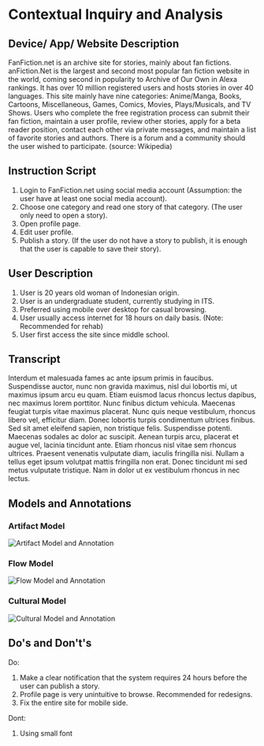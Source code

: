 # Contextual Inquiry and Analysis
## Device/ App/ Website Description
FanFiction.net is an archive site for stories, mainly about fan fictions. anFiction.Net is the largest and second most popular fan fiction website in the world, coming second in popularity to Archive of Our Own in Alexa rankings. It has over 10 million registered users and hosts stories in over 40 languages.
This site mainly have nine categories: Anime/Manga, Books, Cartoons, Miscellaneous, Games, Comics, Movies, Plays/Musicals, and TV Shows. Users who complete the free registration process can submit their fan fiction, maintain a user profile, review other stories, apply for a beta reader position, contact each other via private messages, and maintain a list of favorite stories and authors. There is a forum and a community should the user wished to participate.
(source: Wikipedia)

## Instruction Script
1. Login to FanFiction.net using social media account (Assumption: the user have at least one social media account).
2. Choose one category and read one story of that category. (The user only need to open a story).
3. Open profile page.
4. Edit user profile.
5. Publish a story. (If the user do not have a story to publish, it is enough that the user is capable to save their story).

## User Description
1. User is 20 years old woman of Indonesian origin.
2. User is an undergraduate student, currently studying in ITS.
3. Preferred using mobile over desktop for casual browsing.
4. User usually access internet for 18 hours on daily basis. (Note: Recommended for rehab)
5. User first access the site since middle school.

## Transcript
Interdum et malesuada fames ac ante ipsum primis in faucibus. Suspendisse auctor, nunc non gravida maximus, nisl dui lobortis mi, ut maximus ipsum arcu eu quam. Etiam euismod lacus rhoncus lectus dapibus, nec maximus lorem porttitor. Nunc finibus dictum vehicula. Maecenas feugiat turpis vitae maximus placerat. Nunc quis neque vestibulum, rhoncus libero vel, efficitur diam. Donec lobortis turpis condimentum ultrices finibus. Sed sit amet eleifend sapien, non tristique felis. Suspendisse potenti. Maecenas sodales ac dolor ac suscipit. Aenean turpis arcu, placerat et augue vel, lacinia tincidunt ante. Etiam rhoncus nisl vitae sem rhoncus ultrices. Praesent venenatis vulputate diam, iaculis fringilla nisi. Nullam a tellus eget ipsum volutpat mattis fringilla non erat. Donec tincidunt mi sed metus vulputate tristique. Nam in dolor ut ex vestibulum rhoncus in nec lectus.
## Models and Annotations
### Artifact Model
![Artifact Model and Annotation](https://picsum.photos/400/300/?random)
### Flow Model
![Flow Model and Annotation](https://picsum.photos/400/300/?random)
### Cultural Model
![Cultural Model and Annotation](https://picsum.photos/400/300/?random)
## Do's and Don't's
Do:
1. Make a clear notification that the system requires 24 hours before the user can publish a story.
2. Profile page is very unintuitive to browse. Recommended for redesigns.
3. Fix the entire site for mobile side.

Dont:
1. Using small font
